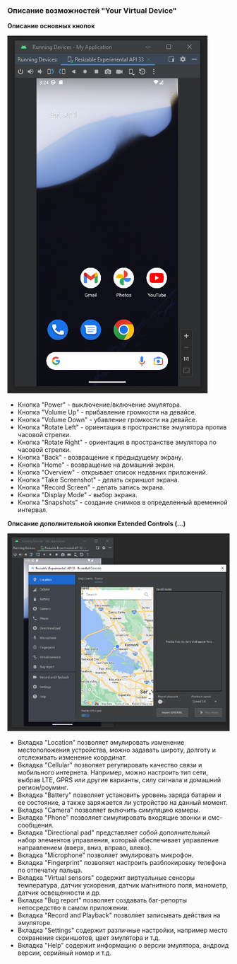 ### Описание возможностей "Your Virtual Device"


**Описание основных кнопок**

![1](src/5.png)

- Кнопка "Power" - выключение/включение эмулятора.
- Кнопка "Volume Up" - прибавление громкости на девайсе.
- Кнопка "Volume Down" - убавление громкости на девайсе. 
- Кнопка "Rotate Left" - ориентация в пространстве эмулятора против часовой стрелки.
- Кнопка "Rotate Right" - ориентация в пространстве эмулятора по часовой стрелки.
- Кнопка "Back" - возвращение к предыдущему экрану.
- Кнопка "Home" - возвращение на домашний экран.
- Кнопка "Overview" - открывает список недавних приложений.
- Кнопка "Take Screenshot" - делать скриншот экрана.
- Кнопка "Record Screen" - делать запись экрана.
- Кнопка "Display Mode" - выбор экрана.
- Кнопка "Snapshots" - создание снимков в определенный временной интервал.

**Описание дополнительной кнопки Extended Controls (…)** 


![2](src/6.png)

- Вкладка "Location" позволяет эмулировать изменение местоположения устройства, можно задавать широту, долготу и отслеживать изменение координат.
- Вкладка "Cellular" позволяет регулировать качество связи и мобильного интернета. Например, можно настроить тип сети, выбрав LTE, GPRS или другие варианты, силу сигнала
и домашний регион/роуминг.
- Вкладка "Battery" позволяет установить уровень заряда батареи и ее состояние, а также заряжается ли устройство на данный момент.
- Вкладка "Camera" позволяет включить симуляцию камеры.
- Вкладка "Phone" позволяет симулировать входящие звонки и смс-сообщения.
- Вкладка "Directional pad" представляет собой дополнительный набор элементов управления, который обеспечивает управление направлением (вверх, вниз, вправо, влево).
- Вкладка "Microphone" позволяет эмулировать микрофон.
- Вкладка "Fingerprint" позволяет настроить разблокировку телефона по отпечатку пальца.
- Вкладка "Virtual sensors" содержит виртуальные сенсоры температура, датчик ускорения, датчик магнитного поля, манометр, датчик освещенности и др. 
- Вкладка "Bug report" позволяет создавать баг-репорты непосредство в самом приложении.
- Вкладка "Record and Playback" позволяет записывать действия на эмуляторе.
- Вкладка "Settings" содержит различные настройки, например место сохранения скриншотов, цвет эмулятора и т.д. 
- Вкладка "Help" содержит информацию о версии эмулятора, андроид версии, серийный номер и т.д.
